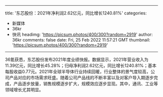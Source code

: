 
---
title: '东芯股份：2021年净利润2.62亿元，同比增长1240.81%'
categories: 
 - 新媒体
 - 36kr
 - 快讯
headimg: 'https://picsum.photos/400/300?random=2919'
author: 36kr
comments: false
date: Fri, 25 Feb 2022 11:57:21 GMT
thumbnail: 'https://picsum.photos/400/300?random=2919'
---

<div>   
36氪获悉，东芯股份发布2021年度业绩快报。数据显示，2021年营业收入为11.39亿元，同比增长45.28%；归母净利润2.62亿元，同比增长1240.81%；基本每股收益0.77元。2021年全球半导体行业持续回暖，行业整体的景气度较高，公司产品对应的市场需求旺盛。随着公司产品线的不断丰富以及对客户导入期逐步完成，产品逐步放量，销售规模逐步扩大，规模效应逐步显现。其中，通讯、工业等领域增长尤其明显。  
</div>
            